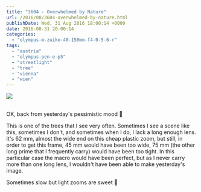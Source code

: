 ```yaml
---
title: "3604 - Overwhelmed by Nature"
url: /2016/08/3604-overwhelmed-by-nature.html
publishDate: Wed, 31 Aug 2016 18:00:14 +0000
date: 2016-08-31 20:00:14
categories: 
  - "olympus-m-zuiko-40-150mm-f4-0-5-6-r"
tags: 
  - "austria"
  - "olympus-pen-e-p5"
  - "streetlight"
  - "tree"
  - "vienna"
  - "wien"
---
```

<div class="container">
<div class="center"><a target="_blank" href="https://d25zfm9zpd7gm5.cloudfront.net/1200x1200/2016/20160503_074054_lr.jpg"><img class="webfeedsFeaturedVisual" src="https://d25zfm9zpd7gm5.cloudfront.net/0600x0600/2016/20160503_074054_lr.jpg" /></a></div>
</div>
<br />

OK, back from yesterday's pessimistic mood 🙂

This is one of the trees that I see very often. Sometimes I see a scene like this, sometimes I don't, and sometimes when I do, I lack a long enough lens. It's 62&nbsp;mm, almost the wide end on this cheap plastic zoom, but still, in order to get this frame, 45&nbsp;mm would have been too wide, 75&nbsp;mm (the other long prime that I frequently carry) would have been too tight. In this particular case the macro would have been perfect, but as I never carry more than one long lens, I wouldn't have been able to make yesterday's image.

Sometimes slow but light zooms are sweet 🙂
